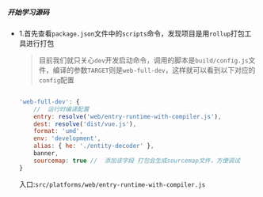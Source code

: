##### 开始学习源码

-   1.首先查看`package.json`文件中的`scripts`命令，发现项目是用`rollup`打包工具进行打包

    >目前我们就只关心`dev`开发启动命令，调用的脚本是`build/config.js`文件，编译的参数`TARGET`则是`web-full-dev`，这样就可以看到以下对应的`config`配置

    ```javascript

    'web-full-dev': {
        //  运行时编译配置
        entry: resolve('web/entry-runtime-with-compiler.js'),
        dest: resolve('dist/vue.js'),
        format: 'umd',
        env: 'development',
        alias: { he: './entity-decoder' },
        banner,
        sourcemap: true //  添加该字段 打包会生成sourcemap文件，方便调试
    }
    ```

    入口:`src/platforms/web/entry-runtime-with-compiler.js`